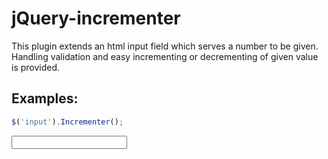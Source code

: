 <!-- region modline

vim: set tabstop=4 shiftwidth=4 expandtab:
vim: foldmethod=marker foldmarker=region,endregion:

endregion

region header

Copyright Torben Sickert 16.12.2012

License
   This library written by Torben Sickert stand under a creative commons
   naming 3.0 unported license.
   see http://creativecommons.org/licenses/by/3.0/deed.de

endregion -->

jQuery-incrementer
==================

This plugin extends an html input field which serves a number to be given.
Handling validation and easy incrementing or decrementing of given value is
provided.

Examples:
---------

```javaScript
$('input').Incrementer();
```

<script type="text/javascript" src="distributionBundle/jquery-2.0.3.js"></script>
<script type="text/javascript" src="distributionBundle/jquery-tools-1.0.js"></script>
<script type="text/javascript" src="distributionBundle/jquery-incrementer-1.0.js"></script>
<input type="text"></input>
<script type="text/javascript">
    $('input').Incrementer();
</script>

